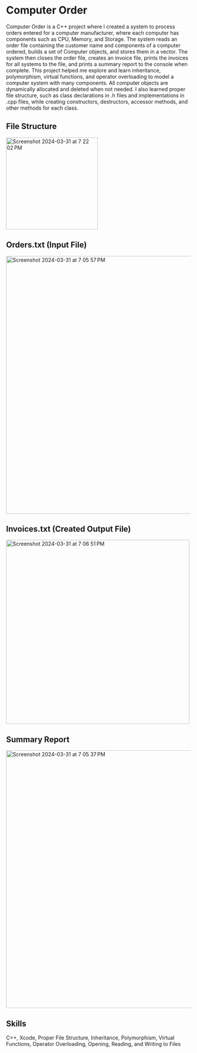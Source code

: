 # Computer Order
Computer Order is a C++ project where I created a system to process orders entered for a computer manufacturer, where each computer has components such as CPU, Memory, and Storage. The system reads an order file containing the customer name and components of a computer ordered, builds a set of Computer objects, and stores them in a vector. The system then closes the order file, creates an invoice file, prints the invoices for all systems to the file, and prints a summary report to the console when complete. This project helped me explore and learn inheritance, polymorphism, virtual functions, and operator overloading to model a computer system with many components. All computer objects are dynamically allocated and deleted when not needed. I also learned proper file structure, such as class declarations in .h files and implementations in .cpp files, while creating constructors, destructors, accessor methods, and other methods for each class. 

## File Structure

<img width="250" alt="Screenshot 2024-03-31 at 7 22 02 PM" src="https://github.com/gabe-push/ComputerOrder/assets/148350526/0e3d1306-68f0-43c2-9178-d964c6ec5556">

## Orders.txt (Input File)

<img width="700" alt="Screenshot 2024-03-31 at 7 05 57 PM" src="https://github.com/gabe-push/ComputerOrder/assets/148350526/2f283489-702e-482e-b1c8-faca130688c8">

## Invoices.txt (Created Output File)

<img width="500" alt="Screenshot 2024-03-31 at 7 06 51 PM" src="https://github.com/gabe-push/ComputerOrder/assets/148350526/489d8ea9-b809-4e6b-acd6-68e36b496a62">

## Summary Report

<img width="700" alt="Screenshot 2024-03-31 at 7 05 37 PM" src="https://github.com/gabe-push/ComputerOrder/assets/148350526/ac5e63be-8de6-4e55-a998-6770fe92a293">

## Skills

C++, Xcode, Proper File Structure, Inheritance, Polymorphism, Virtual Functions, Operator Overloading, Opening, Reading, and Writing to Files
